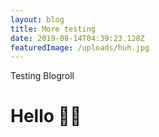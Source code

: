 ```yaml
---
layout: blog
title: More testing
date: 2019-08-14T04:39:23.128Z
featuredImage: /uploads/huh.jpg
---
```

Testing Blogroll

# Hello 🙋‍♂️
